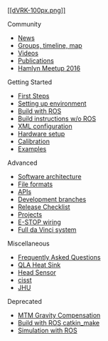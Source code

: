 [[[dVRK-100px.png]]](/jhu-dvrk/sawIntuitiveResearchKit/wiki)

Community
* [News](/jhu-dvrk/sawIntuitiveResearchKit/wiki/News)
* [Groups, timeline, map](/jhu-dvrk/sawIntuitiveResearchKit/wiki/Timeline)
* [Videos](/jhu-dvrk/sawIntuitiveResearchKit/wiki/Videos)
* [Publications](/jhu-dvrk/sawIntuitiveResearchKit/wiki/Publications)
* [Hamlyn Meetup 2016](/jhu-dvrk/sawIntuitiveResearchKit/wiki/HamlynMeetup2016)

Getting Started
* [First Steps](/jhu-dvrk/sawIntuitiveResearchKit/wiki/FirstSteps)
* [Setting up environment](/jhu-cisst/mechatronics-software/wiki/Development-Environment)
* [Build with ROS](/jhu-dvrk/sawIntuitiveResearchKit/wiki/CatkinBuild)
* [Build instructions w/o ROS](/jhu-dvrk/sawIntuitiveResearchKit/wiki/Build)
* [XML configuration](/jhu-dvrk/sawIntuitiveResearchKit/wiki/XMLConfig)
* [Hardware setup](/jhu-dvrk/sawIntuitiveResearchKit/wiki/Hardware)
* [Calibration](/jhu-dvrk/sawIntuitiveResearchKit/wiki/Calibration)
* [Examples](/jhu-dvrk/sawIntuitiveResearchKit/wiki/Examples)

Advanced
* [Software architecture](/jhu-dvrk/sawIntuitiveResearchKit/wiki/Software-Architecture)
* [File formats](FileFormats)
* [APIs](/jhu-dvrk/sawIntuitiveResearchKit/wiki/Components-APIs)
* [Development branches](/jhu-dvrk/sawIntuitiveResearchKit/wiki/Development)
* [Release Checklist](/jhu-dvrk/sawIntuitiveResearchKit/wiki/Release-Checklist)
* [Projects](/jhu-dvrk/sawIntuitiveResearchKit/wiki/Future-Projects)
* [E-STOP wiring](/jhu-dvrk/sawIntuitiveResearchKit/wiki/ESTOP)
* [Full da Vinci system](/jhu-dvrk/sawIntuitiveResearchKit/wiki/Full-da-Vinci)

Miscellaneous
* [Frequently Asked Questions](/jhu-dvrk/sawIntuitiveResearchKit/wiki/FAQ)
* [QLA Heat Sink](/jhu-dvrk/sawIntuitiveResearchKit/wiki/QLA-Heat-Sink)
* [Head Sensor](/jhu-dvrk/sawIntuitiveResearchKit/wiki/HeadSensor)
* [cisst](/jhu-cisst/cisst/wiki)
* [JHU](JHU-DVRK-Hardware-Status)

Deprecated
* [MTM Gravity Compensation](/jhu-dvrk/sawIntuitiveResearchKit/wiki/Control-Gravity-Compensation)
* [Build with ROS catkin_make](/jhu-dvrk/dvrk-ros)
* [Simulation with ROS](/jhu-dvrk/sawIntuitiveResearchKit/wiki/Simulation-(Deprecated))